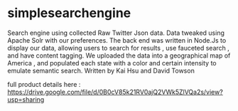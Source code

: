 # simplesearchengine

Search engine using collected Raw Twitter Json data. Data tweaked using Apache Solr with our preferences. The back end was written in 
Node.Js to display our data, allowing users to search for results , use fauceted search , and have content tagging. We uploaded the data 
into a geographical map of America , and populated each state with a color and certain intensity to emulate semantic search. 
Written by Kai Hsu and David Towson

full product details here : https://drive.google.com/file/d/0B0cV85k21RV0ajQ2VWk5ZlVQa2s/view?usp=sharing
